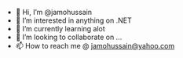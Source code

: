 - 👋 Hi, I’m @jamohussain
- 👀 I’m interested in anything on .NET
- 🌱 I’m currently learning alot
- 💞️ I’m looking to collaborate on ...
- 📫 How to reach me @ jamohussain@yahoo.com

